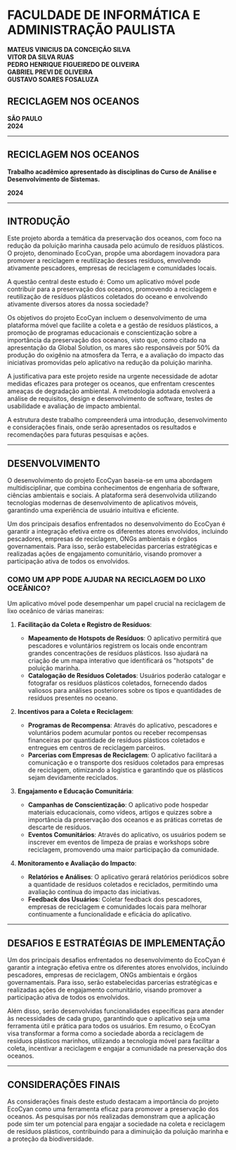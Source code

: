 # FACULDADE DE INFORMÁTICA E ADMINISTRAÇÃO PAULISTA

**MATEUS VINICIUS DA CONCEIÇÃO SILVA**  
**VITOR DA SILVA RUAS**  
**PEDRO HENRIQUE FIGUEIREDO DE OLIVEIRA**  
**GABRIEL PREVI DE OLIVEIRA**  
**GUSTAVO SOARES FOSALUZA**  

## RECICLAGEM NOS OCEANOS

**SÃO PAULO**  
**2024**

---

## RECICLAGEM NOS OCEANOS

**Trabalho acadêmico apresentado às disciplinas do Curso de Análise e Desenvolvimento de Sistemas.**

**2024**

---

## INTRODUÇÃO

Este projeto aborda a temática da preservação dos oceanos, com foco na redução da poluição marinha causada pelo acúmulo de resíduos plásticos. O projeto, denominado EcoCyan, propõe uma abordagem inovadora para promover a reciclagem e reutilização desses resíduos, envolvendo ativamente pescadores, empresas de reciclagem e comunidades locais.

A questão central deste estudo é: Como um aplicativo móvel pode contribuir para a preservação dos oceanos, promovendo a reciclagem e reutilização de resíduos plásticos coletados do oceano e envolvendo ativamente diversos atores da nossa sociedade?

Os objetivos do projeto EcoCyan incluem o desenvolvimento de uma plataforma móvel que facilite a coleta e a gestão de resíduos plásticos, a promoção de programas educacionais e conscientização sobre a importância da preservação dos oceanos, visto que, como citado na apresentação da Global Solution, os mares são responsáveis por 50% da produção do oxigênio na atmosfera da Terra, e a avaliação do impacto das iniciativas promovidas pelo aplicativo na redução da poluição marinha.

A justificativa para este projeto reside na urgente necessidade de adotar medidas eficazes para proteger os oceanos, que enfrentam crescentes ameaças de degradação ambiental. A metodologia adotada envolverá a análise de requisitos, design e desenvolvimento de software, testes de usabilidade e avaliação de impacto ambiental.

A estrutura deste trabalho compreenderá uma introdução, desenvolvimento e considerações finais, onde serão apresentados os resultados e recomendações para futuras pesquisas e ações.

---

## DESENVOLVIMENTO

O desenvolvimento do projeto EcoCyan baseia-se em uma abordagem multidisciplinar, que combina conhecimentos de engenharia de software, ciências ambientais e sociais. A plataforma será desenvolvida utilizando tecnologias modernas de desenvolvimento de aplicativos móveis, garantindo uma experiência de usuário intuitiva e eficiente.

Um dos principais desafios enfrentados no desenvolvimento do EcoCyan é garantir a integração efetiva entre os diferentes atores envolvidos, incluindo pescadores, empresas de reciclagem, ONGs ambientais e órgãos governamentais. Para isso, serão estabelecidas parcerias estratégicas e realizadas ações de engajamento comunitário, visando promover a participação ativa de todos os envolvidos.

### COMO UM APP PODE AJUDAR NA RECICLAGEM DO LIXO OCEÂNICO?

Um aplicativo móvel pode desempenhar um papel crucial na reciclagem de lixo oceânico de várias maneiras:

1. **Facilitação da Coleta e Registro de Resíduos**:
   - **Mapeamento de Hotspots de Resíduos**: O aplicativo permitirá que pescadores e voluntários registrem os locais onde encontram grandes concentrações de resíduos plásticos. Isso ajudará na criação de um mapa interativo que identificará os "hotspots" de poluição marinha.
   - **Catalogação de Resíduos Coletados**: Usuários poderão catalogar e fotografar os resíduos plásticos coletados, fornecendo dados valiosos para análises posteriores sobre os tipos e quantidades de resíduos presentes no oceano.

2. **Incentivos para a Coleta e Reciclagem**:
   - **Programas de Recompensa**: Através do aplicativo, pescadores e voluntários podem acumular pontos ou receber recompensas financeiras por quantidade de resíduos plásticos coletados e entregues em centros de reciclagem parceiros.
   - **Parcerias com Empresas de Reciclagem**: O aplicativo facilitará a comunicação e o transporte dos resíduos coletados para empresas de reciclagem, otimizando a logística e garantindo que os plásticos sejam devidamente reciclados.

3. **Engajamento e Educação Comunitária**:
   - **Campanhas de Conscientização**: O aplicativo pode hospedar materiais educacionais, como vídeos, artigos e quizzes sobre a importância da preservação dos oceanos e as práticas corretas de descarte de resíduos.
   - **Eventos Comunitários**: Através do aplicativo, os usuários podem se inscrever em eventos de limpeza de praias e workshops sobre reciclagem, promovendo uma maior participação da comunidade.

4. **Monitoramento e Avaliação do Impacto**:
   - **Relatórios e Análises**: O aplicativo gerará relatórios periódicos sobre a quantidade de resíduos coletados e reciclados, permitindo uma avaliação contínua do impacto das iniciativas.
   - **Feedback dos Usuários**: Coletar feedback dos pescadores, empresas de reciclagem e comunidades locais para melhorar continuamente a funcionalidade e eficácia do aplicativo.

---

## DESAFIOS E ESTRATÉGIAS DE IMPLEMENTAÇÃO

Um dos principais desafios enfrentados no desenvolvimento do EcoCyan é garantir a integração efetiva entre os diferentes atores envolvidos, incluindo pescadores, empresas de reciclagem, ONGs ambientais e órgãos governamentais. Para isso, serão estabelecidas parcerias estratégicas e realizadas ações de engajamento comunitário, visando promover a participação ativa de todos os envolvidos.

Além disso, serão desenvolvidas funcionalidades específicas para atender às necessidades de cada grupo, garantindo que o aplicativo seja uma ferramenta útil e prática para todos os usuários. Em resumo, o EcoCyan visa transformar a forma como a sociedade aborda a reciclagem de resíduos plásticos marinhos, utilizando a tecnologia móvel para facilitar a coleta, incentivar a reciclagem e engajar a comunidade na preservação dos oceanos.

---

## CONSIDERAÇÕES FINAIS

As considerações finais deste estudo destacam a importância do projeto EcoCyan como uma ferramenta eficaz para promover a preservação dos oceanos. As pesquisas por nós realizadas demonstram que a aplicação pode sim ter um potencial para engajar a sociedade na coleta e reciclagem de resíduos plásticos, contribuindo para a diminuição da poluição marinha e a proteção da biodiversidade.
